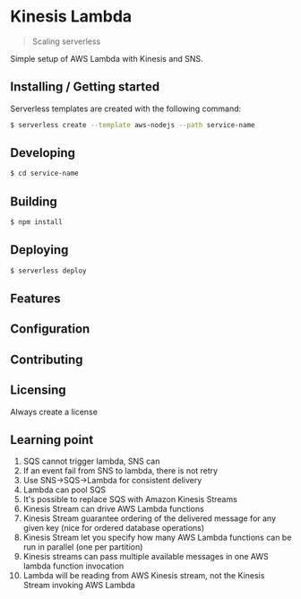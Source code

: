 # Kinesis Lambda
    
>    Scaling serverless


Simple setup of AWS Lambda with Kinesis and SNS.

## Installing / Getting started

Serverless templates are created with the following command:

```bash
$ serverless create --template aws-nodejs --path service-name
```

## Developing

```bash
$ cd service-name
```

## Building

```bash
$ npm install
```

## Deploying

```bash
$ serverless deploy
```


## Features

## Configuration

## Contributing

## Licensing

Always create a license


## Learning point

1. SQS cannot trigger lambda, SNS can
2. If an event fail from SNS to lambda, there is not retry
3. Use SNS->SQS->Lambda for consistent delivery
4. Lambda can pool SQS
5. It's possible to replace SQS with Amazon Kinesis Streams
6. Kinesis Stream can drive AWS Lambda functions
7. Kinesis Stream guarantee ordering of the delivered message for any given key (nice for ordered database operations)
8. Kinesis Stream let you specify how many AWS Lambda functions can be run in parallel (one per partition)
9. Kinesis streams can pass multiple available messages in one AWS lambda function invocation
10. Lambda will be reading from AWS Kinesis stream, not the Kinesis Stream invoking AWS Lambda